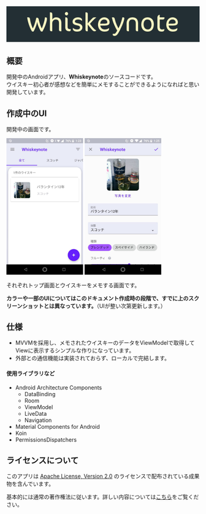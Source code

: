 <div style="text-align: canter;"><img src="https://github.com/aosa4054/Whiskeynote/blob/master/img/logo.png" alt="whiskeynote"></div>

## 概要
開発中のAndroidアプリ、**Whiskeynote**のソースコードです。  
ウイスキー初心者が感想などを簡単にメモすることができるようになればと思い開発しています。  
  
  
## 作成中のUI
開発中の画面です。

<img src="https://github.com/aosa4054/Whiskeynote/blob/master/img/%E3%83%A1%E3%82%A4%E3%83%B3%E7%94%BB%E9%9D%A2.png" width="200">   <img src="https://github.com/aosa4054/Whiskeynote/blob/master/img/%E7%99%BB%E9%8C%B2%E7%94%BB%E9%9D%A2.png" width="200">    
  
それぞれトップ画面とウイスキーをメモする画面です。
  
**カラーや一部のUIについてはこのドキュメント作成時の段階で、すでに上のスクリーンショットとは異なっています。**（UIが整い次第更新します。）

## 仕様
* MVVMを採用し、メモされたウイスキーのデータをViewModelで取得してViewに表示するシンプルな作りになっています。
* 外部との通信機能は実装されておらず、ローカルで完結します。
  
#### 使用ライブラリなど
* Android Architecture Components
    * DataBinding
    * Room 
    * ViewModel
    * LiveData
    * Navigation
* Material Components for Android
* Koin
* PermissionsDispatchers

## ライセンスについて
このアプリは [Apache License, Version 2.0](http://www.apache.org/licenses/LICENSE-2.0 ) のライセンスで配布されている成果物を含んでいます。
  
基本的には通常の著作権法に従います。詳しい内容については[こちら](https://choosealicense.com/no-permission/ "No License")をご覧ください。

